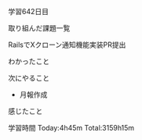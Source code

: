 学習642日目

取り組んだ課題一覧

RailsでXクローン通知機能実装PR提出

わかったこと

次にやること

- 月報作成

感じたこと

学習時間 Today:4h45m Total:3159h15m